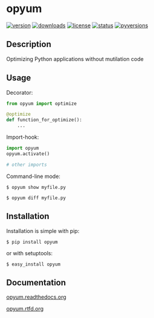 opyum
================================================

[![version](https://img.shields.io/pypi/v/opyum.svg)](http://pypi.python.org/pypi/opyum)
[![downloads](https://img.shields.io/pypi/dw/opyum.svg)](http://pypi.python.org/pypi/opyum)
[![license](https://img.shields.io/pypi/l/opyum.svg)](http://pypi.python.org/pypi/opyum)
[![status](https://img.shields.io/pypi/status/opyum.svg)](http://pypi.python.org/pypi/opyum)
[![pyversions](https://img.shields.io/pypi/pyversions/opyum.svg)](http://pypi.python.org/pypi/opyum)


Description
-----------

Optimizing Python applications without mutilation code


Usage
-----------

Decorator:

```python
from opyum import optimize

@optimize
def function_for_optimize():
	...
```

Import-hook:

```python
import opyum
opyum.activate()

# other imports
```

Command-line mode:

	$ opyum show myfile.py

	$ opyum diff myfile.py

	


Installation
------------

Installation is simple with pip:

    $ pip install opyum

or with setuptools:

    $ easy_install opyum


Documentation
-------------

 [opyum.readthedocs.org](http://opyum.readthedocs.org/)

 [opyum.rtfd.org](http://opyum.rtfd.org/)

